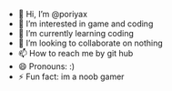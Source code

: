 - 👋 Hi, I’m @poriyax
- 👀 I’m interested in game and coding
- 🌱 I’m currently learning coding
- 💞️ I’m looking to collaborate on nothing
- 📫 How to reach me by git hub
- 😄 Pronouns: :)
- ⚡ Fun fact: im a noob gamer

<!---
poriyax/poriyax is a ✨ special ✨ repository because its `README.md` (this file) appears on your GitHub profile.
You can click the Preview link to take a look at your changes.
--->
